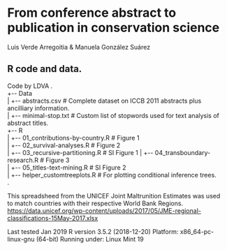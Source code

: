 # From conference abstract to publication in conservation science
Luis Verde Arregoitia & Manuela González Suárez


## R code and data.
Code by LDVA
.  
+-- Data  
|   +-- abstracts.csv     # Complete dataset on ICCB 2011 abstracts plus ancilliary information.  
|   +-- minimal-stop.txt  # Custom list of stopwords used for text analysis of abstract titles.  
+-- R  
|   +-- 01_contributions-by-country.R # Figure 1  
|   +-- 02_survival-analyses.R        # Figure 2  
|   +-- 03_recursive-partitioning.R   # SI Figure 1 
|   +-- 04_transboundary-research.R   # Figure 3  
|   +-- 05_titles-text-mining.R       # SI Figure 2  
|   +-- helper_customtreeplots.R      # For plotting conditional inference trees.  
.  


This spreadsheed from the UNICEF Joint Maltrunition Estimates was used to match countries with their respective World Bank Regions.
https://data.unicef.org/wp-content/uploads/2017/05/JME-regional-classifications-15May-2017.xlsx

Last tested Jan 2019
R version 3.5.2 (2018-12-20)
Platform: x86_64-pc-linux-gnu (64-bit)
Running under: Linux Mint 19
